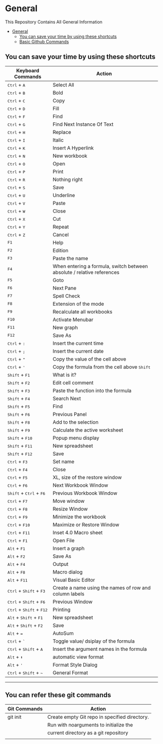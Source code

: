 # General

This Repository Contains All General Information

- [General](#general)
  - [You can save your time by using these shortcuts](#you-can-save-your-time-by-using-these-shortcuts)
  - [Basic Github Commands](#you-can-refer-these-git-commands)

## You can save your time by using these shortcuts

| Keyboard Commands                                   | Action                                                                 |
| --------------------------------------------------- | ---------------------------------------------------------------------- |
| <kbd>Ctrl</kbd> + <kbd>A</kbd>                      | Select All                                                             |
| <kbd>Ctrl</kbd> + <kbd>B</kbd>                      | Bold                                                                   |
| <kbd>Ctrl</kbd> + <kbd>C</kbd>                      | Copy                                                                   |
| <kbd>Ctrl</kbd> + <kbd>D</kbd>                      | Fill                                                                   |
| <kbd>Ctrl</kbd> + <kbd>F</kbd>                      | Find                                                                   |
| <kbd>Ctrl</kbd> + <kbd>G</kbd>                      | Find Next Instance Of Text                                             |
| <kbd>Ctrl</kbd> + <kbd>H</kbd>                      | Replace                                                                |
| <kbd>Ctrl</kbd> + <kbd>I</kbd>                      | Italic                                                                 |
| <kbd>Ctrl</kbd> + <kbd>K</kbd>                      | Insert A Hyperlink                                                     |
| <kbd>Ctrl</kbd> + <kbd>N</kbd>                      | New workbook                                                           |
| <kbd>Ctrl</kbd> + <kbd>O</kbd>                      | Open                                                                   |
| <kbd>Ctrl</kbd> + <kbd>P</kbd>                      | Print                                                                  |
| <kbd>Ctrl</kbd> + <kbd>R</kbd>                      | Nothing right                                                          |
| <kbd>Ctrl</kbd> + <kbd>S</kbd>                      | Save                                                                   |
| <kbd>Ctrl</kbd> + <kbd>U</kbd>                      | Underline                                                              |
| <kbd>Ctrl</kbd> + <kbd>V</kbd>                      | Paste                                                                  |
| <kbd>Ctrl</kbd> + <kbd>W</kbd>                      | Close                                                                  |
| <kbd>Ctrl</kbd> + <kbd>X</kbd>                      | Cut                                                                    |
| <kbd>Ctrl</kbd> + <kbd>Y</kbd>                      | Repeat                                                                 |
| <kbd>Ctrl</kbd> + <kbd>Z</kbd>                      | Cancel                                                                 |
| <kbd>F1</kbd>                                       | Help                                                                   |
| <kbd>F2</kbd>                                       | Edition                                                                |
| <kbd>F3</kbd>                                       | Paste the name                                                         |
| <kbd>F4</kbd>                                       | When entering a formula, switch between absolute / relative references |
| <kbd>F5</kbd>                                       | Goto                                                                   |
| <kbd>F6</kbd>                                       | Next Pane                                                              |
| <kbd>F7</kbd>                                       | Spell Check                                                            |
| <kbd>F8</kbd>                                       | Extension of the mode                                                  |
| <kbd>F9</kbd>                                       | Recalculate all workbooks                                              |
| <kbd>F10</kbd>                                      | Activate Menubar                                                       |
| <kbd>F11</kbd>                                      | New graph                                                              |
| <kbd>F12</kbd>                                      | Save As                                                                |
| <kbd>Ctrl</kbd> + <kbd>:</kbd>                      | Insert the current time                                                |
| <kbd>Ctrl</kbd> + <kbd>;</kbd>                      | Insert the current date                                                |
| <kbd>Ctrl</kbd> + <kbd>"</kbd>                      | Copy the value of the cell above                                       |
| <kbd>Ctrl</kbd> + <kbd>'</kbd>                      | Copy the formula from the cell above <kbd>Shift</kbd>                  | offset Adjustment for Additional functions in the Excel    Menu |
| <kbd>Shift</kbd> + <kbd>F1</kbd>                    | What is it?                                                            |
| <kbd>Shift</kbd> + <kbd>F2</kbd>                    | Edit cell comment                                                      |
| <kbd>Shift</kbd> + <kbd>F3</kbd>                    | Paste the function into the formula                                    |
| <kbd>Shift</kbd> + <kbd>F4</kbd>                    | Search Next                                                            |
| <kbd>Shift</kbd> + <kbd>F5</kbd>                    | Find                                                                   |
| <kbd>Shift</kbd> + <kbd>F6</kbd>                    | Previous Panel                                                         |
| <kbd>Shift</kbd> + <kbd>F8</kbd>                    | Add to the selection                                                   |
| <kbd>Shift</kbd> + <kbd>F9</kbd>                    | Calculate the active worksheet                                         |
| <kbd>Shift</kbd> + <kbd>F10</kbd>                   | Popup menu display                                                     |
| <kbd>Shift</kbd> + <kbd>F11</kbd>                   | New spreadsheet                                                        |
| <kbd>Shift</kbd> + <kbd>F12</kbd>                   | Save                                                                   |
| <kbd>Ctrl</kbd> + <kbd>F3</kbd>                     | Set name                                                               |
| <kbd>Ctrl</kbd> + <kbd>F4</kbd>                     | Close                                                                  |
| <kbd>Ctrl</kbd> + <kbd>F5</kbd>                     | XL, size of the restore window                                         |
| <kbd>Ctrl</kbd> + <kbd>F6</kbd>                     | Next Workbook Window                                                   |
| <kbd>Shift</kbd> + <kbd>Ctrl</kbd> + <kbd>F6</kbd>  | Previous Workbook Window                                               |
| <kbd>Ctrl</kbd> + <kbd>F7</kbd>                     | Move window                                                            |
| <kbd>Ctrl</kbd> + <kbd>F8</kbd>                     | Resize Window                                                          |
| <kbd>Ctrl</kbd> + <kbd>F9</kbd>                     | Minimize the workbook                                                  |
| <kbd>Ctrl</kbd> + <kbd>F10</kbd>                    | Maximize or Restore Window                                             |
| <kbd>Ctrl</kbd> + <kbd>F11</kbd>                    | Inset 4.0 Macro sheet                                                  |
| <kbd>Ctrl</kbd> + <kbd>F1</kbd>                     | Open File                                                              |
| <kbd>Alt</kbd> + <kbd>F1</kbd>                      | Insert a graph                                                         |
| <kbd>Alt</kbd> + <kbd>F2</kbd>                      | Save As                                                                |
| <kbd>Alt</kbd> + <kbd>F4</kbd>                      | Output                                                                 |
| <kbd>Alt</kbd> + <kbd>F8</kbd>                      | Macro dialog                                                           |
| <kbd>Alt</kbd> + <kbd>F11</kbd>                     | Visual Basic Editor                                                    |
| <kbd>Ctrl</kbd> + <kbd>Shift</kbd> + <kbd>F3</kbd>  | Create a name using the names of row and column labels                 |
| <kbd>Ctrl</kbd> + <kbd>Shift</kbd> + <kbd>F6</kbd>  | Previous Window                                                        |
| <kbd>Ctrl</kbd> + <kbd>Shift</kbd> + <kbd>F12</kbd> | Printing                                                               |
| <kbd>Alt</kbd> + <kbd>Shift</kbd> + <kbd>F1</kbd>   | New spreadsheet                                                        |
| <kbd>Alt</kbd> + <kbd>Shift</kbd> + <kbd>F2</kbd>   | Save                                                                   |
| <kbd>Alt</kbd> + <kbd>=</kbd>                       | AutoSum                                                                |
| <kbd>Ctrl</kbd> + <kbd>`</kbd>                      | Toggle value/ dsiplay of the formula                                   |
| <kbd>Ctrl</kbd> + <kbd>Shift</kbd> + <kbd>A</kbd>   | Insert the argument names in the formula                               |
| <kbd>Alt</kbd> + <kbd>⬇</kbd>                       | automatic view format                                                  |
| <kbd>Alt</kbd> + <kbd>'</kbd>                       | Format Style Dialog                                                    |
| <kbd>Ctrl</kbd> + <kbd>Shift</kbd> + <kbd>~</kbd>   | General Format                                                         |
--------------------------------------------------------------------------------------------------------------------------------

## You can refer these git commands

| Git Commands                                        | Action                                                                 |
| --------------------------------------------------- | ---------------------------------------------------------------------- |
| git init                                            | Create empty Git repo in specified directory.                          |
|                                                     | Run with noarguments to initialize the                                 |
|                                                     | current directory as a git repository                                  |
|                                                     |                                                                        |

